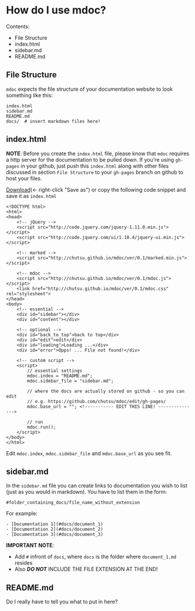 # How do I use mdoc?

Contents:
- File Structure
- index.html
- sidebar.md
- README.md


## File Structure
`mdoc` expects the file structure of your documentation website to look
something like this:

    index.html
    sidebar.md
    README.md
    docs/  # insert markdown files here!

## index.html
**NOTE**: Before you create the `index.html` file, please know that `mdoc`
requires a http server for the documentation to be pulled down. If you're using
`gh-pages` in your github, just push this `index.html` along with other files
discussed in section `File Structure` to your `gh-pages` branch on github to
host your files.

[Download][index_file](<- right-click "Save as") or copy the following code
snippet and save it as `index.html`

    <!DOCTYPE html>
    <html>
    <head>
        <!-- jQuery -->
        <script src="http://code.jquery.com/jquery-1.11.0.min.js"></script>
        <script src="http://code.jquery.com/ui/1.10.4/jquery-ui.min.js"></script>

        <!-- marked -->
        <script src="http://chutsu.github.io/mdoc/ver/0.1/marked.min.js"></script>

        <!-- mdoc -->
        <script src="http://chutsu.github.io/mdoc/ver/0.1/mdoc.js"></script>
        <link href="http://chutsu.github.io/mdoc/ver/0.1/mdoc.css" rel="stylesheet">
    </head>
    <body>
        <!-- essential -->
        <div id="sidebar"></div>
        <div id="content"></div>

        <!-- optional -->
        <div id="back_to_top">back to top</div>
        <div id="edit">edit</div>
        <div id="loading">Loading ...</div>
        <div id="error">Opps! ... File not found!</div>

        <!-- custom script -->
        <script>
            // essential settings
            mdoc.index = "README.md";
            mdoc.sidebar_file = "sidebar.md";

            // where the docs are actually stored on github - so you can edit
            // e.g. https://github.com/chutsu/mdoc/edit/gh-pages/
            mdoc.base_url = ""; <!----------- EDIT THIS LINE! --------------->

            // run
            mdoc.run();
        </script>
    </body>
    </html>

Edit `mdoc.index`, `mdoc.sidebar_file` and `mdoc.base_url` as you see fit. 


## sidebar.md
In the `sidebar.md` file you can create links to documentation you wish to list
(just as you would in markdown). You have to list them in the form:

    #folder_containing_docs/file_name_without_extension


For example:

    - [Documentation 1](#docs/document_1)
    - [Documentation 2](#docs/document_2)
    - [Documentation 3](#docs/document_3)


**IMPORTANT NOTE**:
- Add `#` infront of `docs`, where `docs` is the folder where `document_1.md` resides
- Also ___DO NOT___ INCLUDE THE FILE EXTENSION AT THE END!

## README.md
Do I really have to tell you what to put in here? 



[index_file]: http://raw.githubusercontent.com/chutsu/mdoc/master/ver/0.1/index.html
